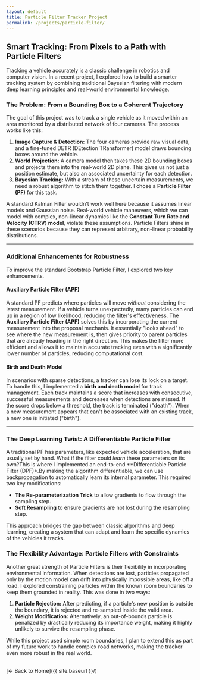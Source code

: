 ```yaml
---
layout: default
title: Particle Filter Tracker Project
permalink: /projects/particle-filter/
---
```


## Smart Tracking: From Pixels to a Path with Particle Filters

Tracking a vehicle accurately is a classic challenge in robotics and computer vision. In a recent project, I explored how to build a smarter tracking system by combining traditional Bayesian filtering with modern deep learning principles and real-world environmental knowledge.

### The Problem: From a Bounding Box to a Coherent Trajectory

The goal of this project was to track a single vehicle as it moved within an area monitored by a distributed network of four cameras. The process works like this:
1.  **Image Capture & Detection:** The four cameras provide raw visual data, and a fine-tuned DETR (DEtection TRansformer) model draws bounding boxes around the vehicle.
2.  **World Projection:** A camera model then takes these 2D bounding boxes and projects them into the real-world 2D plane. This gives us not just a position estimate, but also an associated uncertainty for each detection.
3.  **Bayesian Tracking:** With a stream of these uncertain measurements, we need a robust algorithm to stitch them together. I chose a **Particle Filter (PF)** for this task.

A standard Kalman Filter wouldn't work well here because it assumes linear models and Gaussian noise. Real-world vehicle maneuvers, which we can model with complex, non-linear dynamics like the **Constant Turn Rate and Velocity (CTRV) model**, violate these assumptions. Particle Filters shine in these scenarios because they can represent arbitrary, non-linear probability distributions.

---

### Additional Enhancements for Robustness

To improve the standard Bootstrap Particle Filter, I explored two key enhancements.

#### Auxiliary Particle Filter (APF)
A standard PF predicts where particles will move *without* considering the latest measurement. If a vehicle turns unexpectedly, many particles can end up in a region of low likelihood, reducing the filter's effectiveness. The **Auxiliary Particle Filter (APF)** solves this by incorporating the current measurement into the proposal mechanis. It essentially "looks ahead" to see where the new measurement is, then gives priority to parent particles that are already heading in the right direction. This makes the filter more efficient and allows it to maintain accurate tracking even with a significantly lower number of particles, reducing computational cost.

#### Birth and Death Model
In scenarios with sparse detections, a tracker can lose its lock on a target. To handle this, I implemented a **birth and death model** for track management. Each track maintains a score that increases with consecutive, successful measurements and decreases when detections are missed. If the score drops below a threshold, the track is terminated ("death"). When a new measurement appears that can't be associated with an existing track, a new one is initiated ("birth").

---

### The Deep Learning Twist: A Differentiable Particle Filter

A traditional PF has parameters, like expected vehicle acceleration, that are usually set by hand. What if the filter could *learn* these parameters on its own?This is where I implemented an end-to-end **Differentiable Particle Filter (DPF)*.By making the algorithm differentiable, we can use backpropagation to automatically learn its internal parameter. This required two key modifications:
* **The Re-parameterization Trick** to allow gradients to flow through the sampling step.
* **Soft Resampling** to ensure gradients are not lost during the resampling step.

This approach bridges the gap between classic algorithms and deep learning, creating a system that can adapt and learn the specific dynamics of the vehicles it tracks.

### The Flexibility Advantage: Particle Filters with Constraints

Another great strength of Particle Filters is their flexibility in incorporating environmental information. When detections are lost, particles propagated only by the motion model can drift into physically impossible areas, like off a road. I explored constraining particles within the known room boundaries to keep them grounded in reality. This was done in two ways:
1.  **Particle Rejection:** After predicting, if a particle's new position is outside the boundary, it is rejected and re-sampled inside the valid area.
2.  **Weight Modification:** Alternatively, an out-of-bounds particle is penalized by drastically reducing its importance weight, making it highly unlikely to survive the resampling phase.

While this project used simple room boundaries, I plan to extend this as part of my future work to handle complex road networks, making the tracker even more robust in the real world.

<br>
[← Back to Home]({{ site.baseurl }}/)
